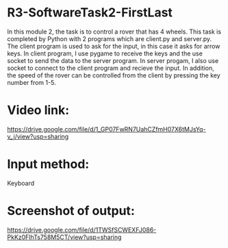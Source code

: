 # R3-SoftwareTask2-FirstLast

In this module 2, the task is to control a rover that has 4 wheels. This task is completed by Python with 2 programs which are client.py and server.py. The client program is used to ask for the input, in this case it asks for arrow keys. In client program, I use pygame to receive the keys and the use socket to send the data to the server program. In server progam, I also use socket to connect to the client program and recieve the input. In addition, the speed of the rover can be controlled from the client by pressing the key number from 1-5.

# Video link:
https://drive.google.com/file/d/1_GP07FwRN7UahCZfmH07X6tMJsYq-v_j/view?usp=sharing

# Input method:
Keyboard

# Screenshot of output:
https://drive.google.com/file/d/1TWSfSCWEXFJ086-PkKz0FIhTs758M5CT/view?usp=sharing
